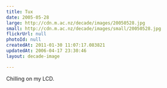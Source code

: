```yaml
---
title: Tux
date: 2005-05-28
large: http://cdn.m.ac.nz/decade/images/20050528.jpg
small: http://cdn.m.ac.nz/decade/images/small/20050528.jpg
flickrUrl: null
photoId: null
createdAt: 2011-01-30 11:07:17.083821
updatedAt: 2006-04-17 23:30:46
layout: decade-image

---
```

Chilling on my LCD.
